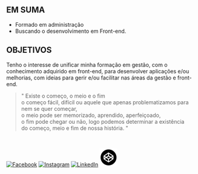 ## EM SUMA

- Formado em administração
- Buscando o desenvolvimento em Front-end.

## OBJETIVOS

  Tenho o interesse de unificar minha formação em gestão, com o conhecimento adquirido em front-end,
  para desenvolver aplicações e/ou melhorias, com ideias para gerir e/ou facilitar nas áreas da gestão
  e front-end.
 
>" Existe o começo, o meio e o fim<br >
 >o começo fácil, difícil ou aquele que apenas problematizamos para nem se quer começar,<br >
 >o meio pode ser memorizado, aprendido, aperfeiçoado,<br >
 >o fim pode chegar ou não, logo podemos determinar a existência<br >
 >do começo, meio e fim de nossa história. "

<br/>

[![Facebook](https://icons.iconarchive.com/icons/uiconstock/stitched-social-media/48/facebook-icon.png)](https://www.facebook.com/miguel.esseker)
[![Instagram](https://icons.iconarchive.com/icons/uiconstock/stitched-social-media/48/instagram-icon.png)](https://www.instagram.com/miguelhcssjs/)
[![LinkedIn](https://icons.iconarchive.com/icons/uiconstock/stitched-social-media/48/linkedin-icon.png)](https://www.linkedin.com/in/miguel-ten%C3%B3rio-b34a24140/)
[![CodePen](https://github.com/MiguelHCJS/MiguelHCJS/blob/master/img/codepen.png)](https://codepen.io/Miguel-HCJS)
<!--
[![site](https://icons.iconarchive.com/icons/blackvariant/button-ui-system-folders-alt/48/Sites-2-icon.png)](link do site)
-->
